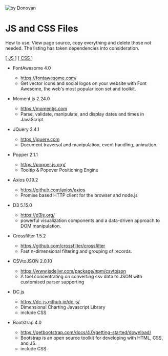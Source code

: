 ![by Donovan](http://resume.donovanlo.sg/images/donovanlogo150x131.png)  

# JS and CSS Files

<div id="howto">

How to use: View page source, copy everything and delete those not needed. The listing has taken dependencies into consideration.

[[ JS ]](https://github.com/DonovanLoSg/JS-and-CSS-for-Projects/tree/master/scripts) [[ CSS ]](https://github.com/DonovanLoSg/JS-and-CSS-for-Projects/tree/master/css)

</div>

*   FontAwesome 4.0
    *   https://fontawesome.com/
    *   Get vector icons and social logos on your website with Font Awesome, the web's most popular icon set and toolkit.

*   Moment.js 2.24.0
    *   https://momentjs.com
    *   Parse, validate, manipulate, and display dates and times in JavaScript.

*   JQuery 3.4.1
    *   https://jquery.com
    *   Document traversal and manipulation, event handling, animation.

*   Popper 2.1.1
    *   https://popper.js.org/
    *   Tooltip & Popover Positioning Engine

*   Axios 0.19.2
    *   https://github.com/axios/axios
    *   Promise based HTTP client for the browser and node.js

*   D3 5.15.0
    *   https://d3js.org/
    *   powerful visualization components and a data-driven approach to DOM manipulation.

*   Crossfilter 1.5.2
    *   https://github.com/crossfilter/crossfilter
    *   Fast n-dimensional filtering and grouping of records.

*   CSVtoJSON 2.0.10
    *   https://www.jsdelivr.com/package/npm/csvtojson
    *   A tool concentrating on converting csv data to JSON with customised parser supporting

*   DC.js
    *   https://dc-js.github.io/dc.js/
    *   Dimensional Charting Javascript Library
    *   include CSS

*   Bootstrap 4.0
    *   https://getbootstrap.com/docs/4.0/getting-started/download/
    *   Bootstrap is an open source toolkit for developing with HTML, CSS, and JS.
    *   include CSS
